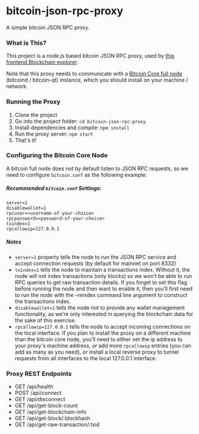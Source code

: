 # bitcoin-json-rpc-proxy

A simple bitcoin JSON RPC proxy.

### What is This?

This project is a node.js based bitcoin JSON RPC proxy, used by [this frontend Blockchain explorer](https://github.com/CodeByZ/blockchain-explorer).

Note that this proxy needs to communicate with a [Bitcoin Core full node](https://bitcoin.org/en/download) (bitcoind / bitcoin-qt) instance, which you should install on your machine / network.

### Running the Proxy

 1. Clone the project
 2. Go into the project folder: `cd bitcoin-json-rpc-proxy` 
 3. Install dependencies and compile: `npm install` 
 4. Run the proxy server: `npm start`
 5. That's it!

### Configuring the Bitcoin Core Node
A bitcoin full node does not by default listen to JSON RPC requests, so we need to configure `bitcoin.conf` as the following example:

##### Recommended `bitcoin.conf` Settings:
```
server=1
disablewallet=1
rpcuser=<username-of-your-choice>
rpcpassword=<password-of-your-choice>
txindex=1
rpcallowip=127.0.0.1
```

##### Notes

* `server=1` property tells the node to run the JSON RPC service and accept connection requests (by default for mainnet on port 8332)
* `txindex=1` tells the node to maintain a transactions index. Without it, the node will not index transactions (only blocks) so we won’t be able to run RPC queries to get raw transaction details. If you forget to set this flag before running the node and then want to enable it, then you’ll first need to run the node with the -reindex command line argument to construct the transactions index.
* `disablewallet=1` tells the node not to provide any wallet management functionality, as we’re only interested in querying the blockchain data for the sake of this exercise.
* `rpcallowip=127.0.0.1` tells the node to accept incoming connections on the local interface. If you plan to install the proxy on a different machine than the bitcoin core node, you'll need to either set the ip address to your proxy's machine address, *or* add more `rpcallowip` entries (you can add as many as you need), *or* install a local reverse proxy to tunnel requests from all interfaces to the local 127.0.0.1 interface.

### Proxy REST Endpoints

* GET /api/health
* POST /api/connect
* GET /api/disconnect
* GET /api/get-block-count
* GET /api/get-blockchain-info
* GET /api/get-block/:blockhash
* GET /api/get-raw-transaction/:txid


